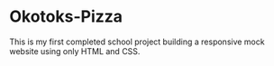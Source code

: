 # Okotoks-Pizza

This is my first completed school project building a responsive mock website using only HTML and CSS.

